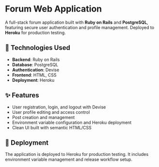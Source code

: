 # Forum Web Application

A full-stack forum application built with **Ruby on Rails** and **PostgreSQL**, featuring secure user authentication and profile management. Deployed to **Heroku** for production testing.

## 🔧 Technologies Used

- **Backend**: Ruby on Rails  
- **Database**: PostgreSQL  
- **Authentication**: Devise  
- **Frontend**: HTML, CSS  
- **Deployment**: Heroku  

## ✨ Features

- User registration, login, and logout with Devise  
- User profile editing and access control  
- Post creation and management  
- Environment variable configuration and Heroku deployment  
- Clean UI built with semantic HTML/CSS  

## 🚀 Deployment

The application is deployed to Heroku for production testing. It includes environment variable management and release workflow setup.
